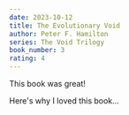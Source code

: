 ```yaml
---
date: 2023-10-12
title: The Evolutionary Void
author: Peter F. Hamilton
series: The Void Trilogy
book_number: 3
rating: 4
---
```


This book was great!

Here's why I loved this book...
